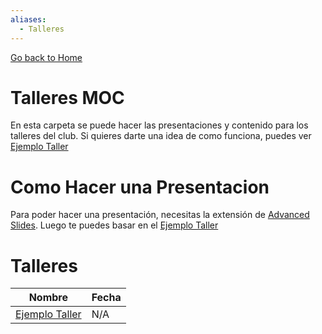 ```yaml
---
aliases:
  - Talleres
---
```

[Go back to Home](README.md)
# Talleres MOC

En esta carpeta se puede hacer las presentaciones y contenido para los talleres del club. Si quieres darte una idea de como funciona, puedes ver [Ejemplo Taller](talleres/Ejemplo%20Taller/Ejemplo%20Taller.md)

# Como Hacer una Presentacion

Para poder hacer una presentación, necesitas la extensión de [Advanced Slides](documentation/Advanced%20Slides.md). Luego te puedes basar en el [Ejemplo Taller](talleres/Ejemplo%20Taller/Ejemplo%20Taller.md)

# Talleres

Nombre | Fecha
--- | ---
[Ejemplo Taller](talleres/Ejemplo%20Taller/Ejemplo%20Taller.md) | N/A
